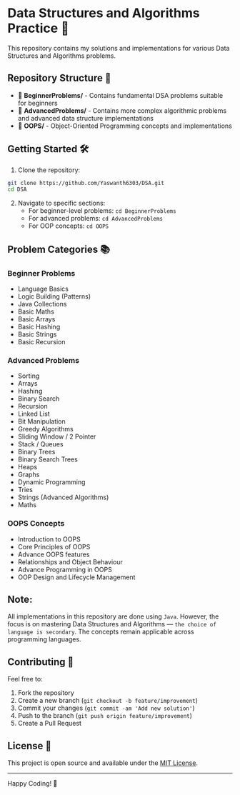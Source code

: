 # Data Structures and Algorithms Practice 🚀

This repository contains my solutions and implementations for various Data Structures and Algorithms problems.

## Repository Structure 📁

- 📁 **BeginnerProblems/** - Contains fundamental DSA problems suitable for beginners
- 📁 **AdvancedProblems/** - Contains more complex algorithmic problems and advanced data structure implementations
- 📁 **OOPS/** - Object-Oriented Programming concepts and implementations

## Getting Started 🛠️

1. Clone the repository:

```bash
git clone https://github.com/Yaswanth6303/DSA.git
cd DSA
```

2. Navigate to specific sections:
   - For beginner-level problems: `cd BeginnerProblems`
   - For advanced problems: `cd AdvancedProblems`
   - For OOP concepts: `cd OOPS`

## Problem Categories 📚

### Beginner Problems

- Language Basics
- Logic Building (Patterns)
- Java Collections
- Basic Maths
- Basic Arrays
- Basic Hashing
- Basic Strings
- Basic Recursion

### Advanced Problems

- Sorting
- Arrays
- Hashing
- Binary Search
- Recursion
- Linked List
- Bit Manipulation
- Greedy Algorithms
- Sliding Window / 2 Pointer
- Stack / Queues
- Binary Trees
- Binary Search Trees
- Heaps
- Graphs
- Dynamic Programming
- Tries
- Strings (Advanced Algorithms)
- Maths

### OOPS Concepts

- Introduction to OOPS
- Core Principles of OOPS
- Advance OOPS features
- Relationships and Object Behaviour
- Advance Programming in OOPS
- OOP Design and Lifecycle Management

## Note:

All implementations in this repository are done using `Java`. However, the focus is on mastering Data Structures and Algorithms — `the choice of language is secondary`. The concepts remain applicable across programming languages.

## Contributing 🤝

Feel free to:

1. Fork the repository
2. Create a new branch (`git checkout -b feature/improvement`)
3. Commit your changes (`git commit -am 'Add new solution'`)
4. Push to the branch (`git push origin feature/improvement`)
5. Create a Pull Request

## License 📄

This project is open source and available under the [MIT License](LICENSE).

---

Happy Coding! 🚀
